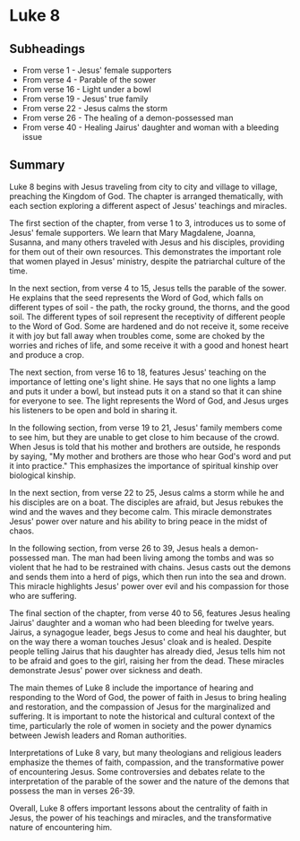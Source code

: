 # Luke 8

## Subheadings

* From verse 1 - Jesus' female supporters
* From verse 4 - Parable of the sower
* From verse 16 - Light under a bowl
* From verse 19 - Jesus' true family
* From verse 22 - Jesus calms the storm
* From verse 26 - The healing of a demon-possessed man
* From verse 40 - Healing Jairus' daughter and woman with a bleeding issue

## Summary

Luke 8 begins with Jesus traveling from city to city and village to village, preaching the Kingdom of God. The chapter is arranged thematically, with each section exploring a different aspect of Jesus' teachings and miracles.

The first section of the chapter, from verse 1 to 3, introduces us to some of Jesus' female supporters. We learn that Mary Magdalene, Joanna, Susanna, and many others traveled with Jesus and his disciples, providing for them out of their own resources. This demonstrates the important role that women played in Jesus' ministry, despite the patriarchal culture of the time.

In the next section, from verse 4 to 15, Jesus tells the parable of the sower. He explains that the seed represents the Word of God, which falls on different types of soil - the path, the rocky ground, the thorns, and the good soil. The different types of soil represent the receptivity of different people to the Word of God. Some are hardened and do not receive it, some receive it with joy but fall away when troubles come, some are choked by the worries and riches of life, and some receive it with a good and honest heart and produce a crop.

The next section, from verse 16 to 18, features Jesus' teaching on the importance of letting one's light shine. He says that no one lights a lamp and puts it under a bowl, but instead puts it on a stand so that it can shine for everyone to see. The light represents the Word of God, and Jesus urges his listeners to be open and bold in sharing it.

In the following section, from verse 19 to 21, Jesus' family members come to see him, but they are unable to get close to him because of the crowd. When Jesus is told that his mother and brothers are outside, he responds by saying, "My mother and brothers are those who hear God's word and put it into practice." This emphasizes the importance of spiritual kinship over biological kinship.

In the next section, from verse 22 to 25, Jesus calms a storm while he and his disciples are on a boat. The disciples are afraid, but Jesus rebukes the wind and the waves and they become calm. This miracle demonstrates Jesus' power over nature and his ability to bring peace in the midst of chaos.

In the following section, from verse 26 to 39, Jesus heals a demon-possessed man. The man had been living among the tombs and was so violent that he had to be restrained with chains. Jesus casts out the demons and sends them into a herd of pigs, which then run into the sea and drown. This miracle highlights Jesus' power over evil and his compassion for those who are suffering.

The final section of the chapter, from verse 40 to 56, features Jesus healing Jairus' daughter and a woman who had been bleeding for twelve years. Jairus, a synagogue leader, begs Jesus to come and heal his daughter, but on the way there a woman touches Jesus' cloak and is healed. Despite people telling Jairus that his daughter has already died, Jesus tells him not to be afraid and goes to the girl, raising her from the dead. These miracles demonstrate Jesus' power over sickness and death.

The main themes of Luke 8 include the importance of hearing and responding to the Word of God, the power of faith in Jesus to bring healing and restoration, and the compassion of Jesus for the marginalized and suffering. It is important to note the historical and cultural context of the time, particularly the role of women in society and the power dynamics between Jewish leaders and Roman authorities.

Interpretations of Luke 8 vary, but many theologians and religious leaders emphasize the themes of faith, compassion, and the transformative power of encountering Jesus. Some controversies and debates relate to the interpretation of the parable of the sower and the nature of the demons that possess the man in verses 26-39.

Overall, Luke 8 offers important lessons about the centrality of faith in Jesus, the power of his teachings and miracles, and the transformative nature of encountering him.